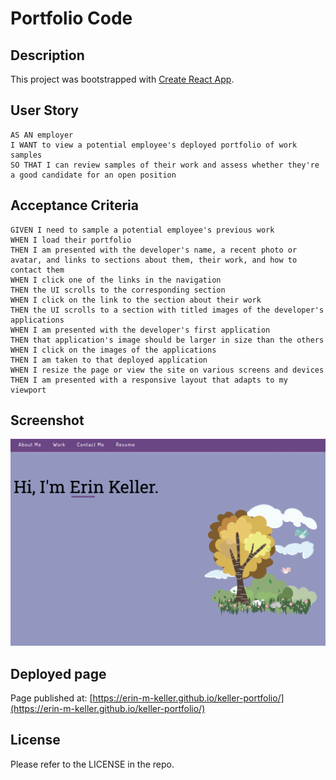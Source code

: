 # Portfolio Code

## Description

This project was bootstrapped with [Create React App](https://github.com/facebook/create-react-app).

## User Story

```
AS AN employer
I WANT to view a potential employee's deployed portfolio of work samples
SO THAT I can review samples of their work and assess whether they're a good candidate for an open position
```

## Acceptance Criteria

```
GIVEN I need to sample a potential employee's previous work
WHEN I load their portfolio
THEN I am presented with the developer's name, a recent photo or avatar, and links to sections about them, their work, and how to contact them
WHEN I click one of the links in the navigation
THEN the UI scrolls to the corresponding section
WHEN I click on the link to the section about their work
THEN the UI scrolls to a section with titled images of the developer's applications
WHEN I am presented with the developer's first application
THEN that application's image should be larger in size than the others
WHEN I click on the images of the applications
THEN I am taken to that deployed application
WHEN I resize the page or view the site on various screens and devices
THEN I am presented with a responsive layout that adapts to my viewport
```

## Screenshot

![HoriseonScreen](./src/assets/images/portfolio-screenshot.png)

## Deployed page

Page published at: [https://erin-m-keller.github.io/keller-portfolio/](https://erin-m-keller.github.io/keller-portfolio/)

## License

Please refer to the LICENSE in the repo.